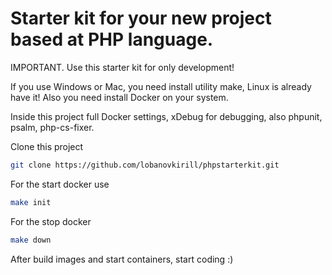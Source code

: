 # Starter kit for your new project based at PHP language.
IMPORTANT. Use this starter kit for only development!

If you use Windows or Mac, you need install utility make, Linux is already have it! Also you need install Docker on your system.

Inside this project full Docker settings, xDebug for debugging, also phpunit, psalm, php-cs-fixer.

Clone this project
```sh
git clone https://github.com/lobanovkirill/phpstarterkit.git
```

For the start docker use
```sh
make init
```
For the stop docker
```sh
make down
```

After build images and start containers, start coding :)


